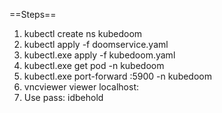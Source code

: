 ==Steps==

1. kubectl create ns kubedoom
2. kubectl apply -f doomservice.yaml
3. kubectl.exe apply -f kubedoom.yaml
4. kubectl.exe get pod -n kubedoom
5. kubectl.exe port-forward <pod-name> <local-port>:5900 -n kubedoom
6. vncviewer viewer localhost:<local-port>
7. Use pass: idbehold
